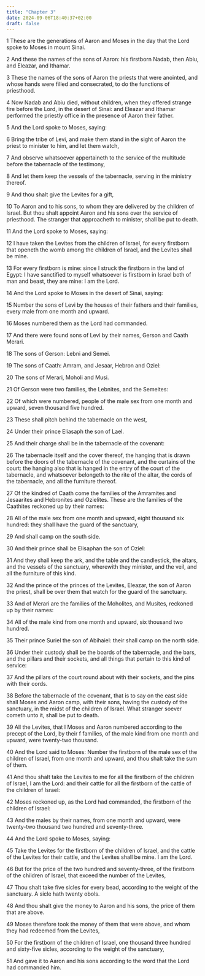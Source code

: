 ```yaml
---
title: "Chapter 3"
date: 2024-09-06T18:40:37+02:00
draft: false
---
```




1 These are the generations of Aaron and Moses in the day that the Lord spoke to Moses in mount Sinai.

2 And these the names of the sons of Aaron: his firstborn Nadab, then Abiu, and Eleazar, and Ithamar.

3 These the names of the sons of Aaron the priests that were anointed, and whose hands were filled and consecrated, to do the functions of priesthood.

4 Now Nadab and Abiu died, without children, when they offered strange fire before the Lord, in the desert of Sinai: and Eleazar and Ithamar performed the priestly office in the presence of Aaron their father.

5 And the Lord spoke to Moses, saying:

6 Bring the tribe of Levi, and make them stand in the sight of Aaron the priest to minister to him, and let them watch,

7 And observe whatsoever appertaineth to the service of the multitude before the tabernacle of the testimony,

8 And let them keep the vessels of the tabernacle, serving in the ministry thereof.

9 And thou shalt give the Levites for a gift,

10 To Aaron and to his sons, to whom they are delivered by the children of Israel. But thou shalt appoint Aaron and his sons over the service of priesthood. The stranger that approacheth to minister, shall be put to death.

11 And the Lord spoke to Moses, saying:

12 I have taken the Levites from the children of Israel, for every firstborn that openeth the womb among the children of Israel, and the Levites shall be mine.

13 For every firstborn is mine: since I struck the firstborn in the land of Egypt: I have sanctified to myself whatsoever is firstborn in Israel both of man and beast, they are mine: I am the Lord.

14 And the Lord spoke to Moses in the desert of Sinai, saying:

15 Number the sons of Levi by the houses of their fathers and their families, every male from one month and upward.

16 Moses numbered them as the Lord had commanded.

17 And there were found sons of Levi by their names, Gerson and Caath Merari.

18 The sons of Gerson: Lebni and Semei.

19 The sons of Caath: Amram, and Jesaar, Hebron and Oziel:

20 The sons of Merari, Moholi and Musi.

21 Of Gerson were two families, the Lebnites, and the Semeites:

22 Of which were numbered, people of the male sex from one month and upward, seven thousand five hundred.

23 These shall pitch behind the tabernacle on the west,

24 Under their prince Eliasaph the son of Lael.

25 And their charge shall be in the tabernacle of the covenant:

26 The tabernacle itself and the cover thereof, the hanging that is drawn before the doors of the tabernacle of the covenant, and the curtains of the court: the hanging also that is hanged in the entry of the court of the tabernacle, and whatsoever belongeth to the rite of the altar, the cords of the tabernacle, and all the furniture thereof.

27 Of the kindred of Caath come the families of the Amramites and Jesaarites and Hebronites and Ozielites. These are the families of the Caathites reckoned up by their names:

28 All of the male sex from one month and upward, eight thousand six hundred: they shall have the guard of the sanctuary,

29 And shall camp on the south side.

30 And their prince shall be Elisaphan the son of Oziel:

31 And they shall keep the ark, and the table and the candlestick, the altars, and the vessels of the sanctuary, wherewith they minister, and the veil, and all the furniture of this kind.

32 And the prince of the princes of the Levites, Eleazar, the son of Aaron the priest, shall be over them that watch for the guard of the sanctuary.

33 And of Merari are the families of the Moholites, and Musites, reckoned up by their names:

34 All of the male kind from one month and upward, six thousand two hundred.

35 Their prince Suriel the son of Abihaiel: their shall camp on the north side.

36 Under their custody shall be the boards of the tabernacle, and the bars, and the pillars and their sockets, and all things that pertain to this kind of service:

37 And the pillars of the court round about with their sockets, and the pins with their cords.

38 Before the tabernacle of the covenant, that is to say on the east side shall Moses and Aaron camp, with their sons, having the custody of the sanctuary, in the midst of the children of Israel. What stranger soever cometh unto it, shall be put to death.

39 All the Levites, that I Moses and Aaron numbered according to the precept of the Lord, by their f families, of the male kind from one month and upward, were twenty-two thousand.

40 And the Lord said to Moses: Number the firstborn of the male sex of the children of Israel, from one month and upward, and thou shalt take the sum of them.

41 And thou shalt take the Levites to me for all the firstborn of the children of Israel, I am the Lord: and their cattle for all the firstborn of the cattle of the children of Israel:

42 Moses reckoned up, as the Lord had commanded, the firstborn of the children of Israel:

43 And the males by their names, from one month and upward, were twenty-two thousand two hundred and seventy-three.

44 And the Lord spoke to Moses, saying:

45 Take the Levites for the firstborn of the children of Israel, and the cattle of the Levites for their cattle, and the Levites shall be mine. I am the Lord.

46 But for the price of the two hundred and seventy-three, of the firstborn of the children of Israel, that exceed the number of the Levites,

47 Thou shalt take five sicles for every bead, according to the weight of the sanctuary. A sicle hath twenty obols.

48 And thou shalt give the money to Aaron and his sons, the price of them that are above.

49 Moses therefore took the money of them that were above, and whom they had redeemed from the Levites,

50 For the firstborn of the children of Israel, one thousand three hundred and sixty-five sicles, according to the weight of the sanctuary,

51 And gave it to Aaron and his sons according to the word that the Lord had commanded him.


